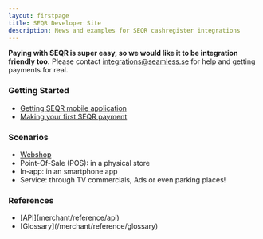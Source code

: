 ```yaml
---
layout: firstpage
title: SEQR Developer Site
description: News and examples for SEQR cashregister integrations
---
```


**Paying with SEQR is super easy, so we would like it to be integration friendly too.**
Please contact integrations@seamless.se for help and getting payments for real. 

<div class="boxes">
 <div class="box">
  <h3>Getting Started</h3>
  <ul>
   <li><a href="app/">Getting SEQR mobile application</a></li>
   <li><a href="merchant/payment">Making your first SEQR payment</a></li>
  </ul>
 </div>
 <div class="box">
  <h3>Scenarios</h3>
  <ul>
   <li><a href="/merchant/webshop">Webshop</a></li>
   <li>Point-Of-Sale (POS): in a physical store</li>
   <li>In-app: in an smartphone app</li>
   <li>Service: through TV commercials, Ads or even parking places!</li>
  </ul>
 </div>
 
 <div class="box">
  <h3>References</h3> 
  <ul>
   <li>[API](merchant/reference/api)</li>
   <li>[Glossary](/merchant/reference/glossary)</li>
  </ul>
 </div>

 
</div>


